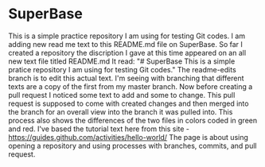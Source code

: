 # SuperBase
This is a simple practice repository I am using for testing Git codes.
I am adding new read me text to this README.md file on SuperBase.
So far I created a repository the discription I gave at this time appeared on an all new text file titled README.md
It read: "# SuperBase
This is a simple pratice repository I am using for testing Git codes."
The readme-edits branch is to edit this actual text.
I'm seeing with branching that different texts are a copy of the first from my master branch.
Now before creating a pull request I noticed some text to add and some to change.
This pull request is supposed to come with created changes and then merged into the branch for an overall view into the branch it was pulled into. This process also shows the differences of the two files in colors coded in green and red.
I've based the tutorial text here from this site - https://guides.github.com/activities/hello-world/
The page is about using opening a repository and using processes with branches, commits, and pull request.

